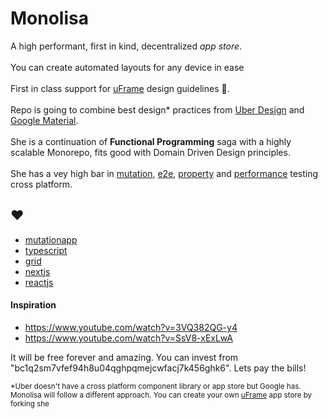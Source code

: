 # Monolisa
A high performant, first in kind, decentralized _app store_.
<br /><br /> You can create automated layouts for any device in ease <br /><br /> First in class support for [uFrame](https://brand.uber.com/guide#composition-the-u-frame) design guidelines  🤯. <br /><br /> 
Repo is going to combine best design* practices from [Uber Design](https://brand.uber.com) and [Google Material](https://material.io).<br /><br />
She is a continuation of <strong>Functional Programming</strong> saga with a highly scalable Monorepo, fits good with Domain Driven Design principles. <br /><br />She has a vey high bar in [mutation](https://mutation.app), [e2e](https://www.cypress.io), [property](https://github.com/dubzzz/fast-check) and [performance](https://clinicjs.org) testing cross platform.<br />

## ♥️ 
- [mutationapp](https://github.com/mutationapp)
- [typescript](https://www.typescriptlang.org)
- [grid](https://css-tricks.com/snippets/css/complete-guide-grid)
- [nextjs](https://nextjs.org)
- [reactjs](https://reactjs.org)


#### Inspiration

- https://www.youtube.com/watch?v=3VQ382QG-y4
- https://www.youtube.com/watch?v=SsV8-xExLwA


It will be free forever and amazing. You can invest from "bc1q2sm7vfef94h8u04qghpqmejcwfacj7k456ghk6". Lets pay the bills!


<sub>*Uber doesn't have a cross platform component library or app store but Google has. Monolisa will follow a different approach. You can create your own [uFrame](https://brand.uber.com/guide#composition-the-u-frame) app store by forking she</sub>

